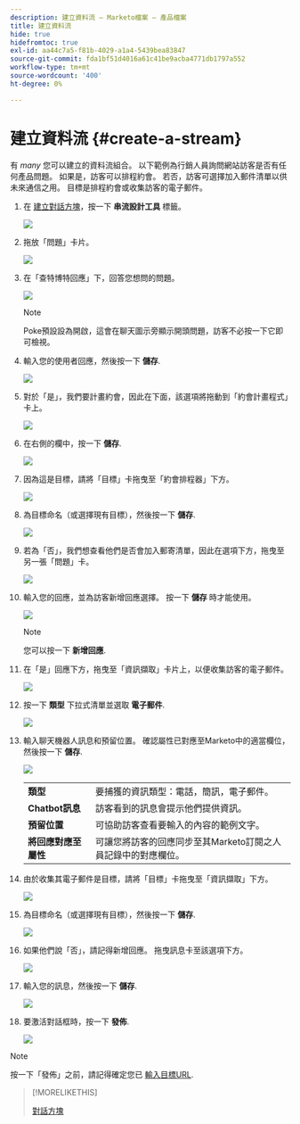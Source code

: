 ```yaml
---
description: 建立資料流 — Marketo檔案 — 產品檔案
title: 建立資料流
hide: true
hidefromtoc: true
exl-id: aa44c7a5-f81b-4029-a1a4-5439bea83847
source-git-commit: fda1bf51d4016a61c41be9acba4771db1797a552
workflow-type: tm+mt
source-wordcount: '400'
ht-degree: 0%

---
```


# 建立資料流 {#create-a-stream}

有 _many_ 您可以建立的資料流組合。 以下範例為行銷人員詢問網站訪客是否有任何產品問題。 如果是，訪客可以排程約會。 若否，訪客可選擇加入郵件清單以供未來通信之用。 目標是排程約會或收集訪客的電子郵件。

1. 在 [建立對話方塊](/help/marketo/product-docs/demand-generation/dynamic-chat/dialogues.md#create-a-new-dialogue)，按一下 **串流設計工具** 標籤。

   ![](assets/create-a-stream-1.png)

1. 拖放「問題」卡片。

   ![](assets/create-a-stream-2.png)

1. 在「查特博特回應」下，回答您想問的問題。

   ![](assets/create-a-stream-3.png)

   >[!NOTE]
   >
   >Poke預設設為開啟，這會在聊天圖示旁顯示開頭問題，訪客不必按一下它即可檢視。

1. 輸入您的使用者回應，然後按一下 **儲存**.

   ![](assets/create-a-stream-4.png)

1. 對於「是」，我們要計畫約會，因此在下面，該選項將拖動到「約會計畫程式」卡上。

   ![](assets/create-a-stream-5.png)

1. 在右側的欄中，按一下 **儲存**.

   ![](assets/create-a-stream-6.png)

1. 因為這是目標，請將「目標」卡拖曳至「約會排程器」下方。

   ![](assets/create-a-stream-7.png)

1. 為目標命名（或選擇現有目標），然後按一下 **儲存**.

   ![](assets/create-a-stream-8.png)

1. 若為「否」，我們想查看他們是否會加入郵寄清單，因此在選項下方，拖曳至另一張「問題」卡。

   ![](assets/create-a-stream-9.png)

1. 輸入您的回應，並為訪客新增回應選擇。 按一下 **儲存** 時才能使用。

   ![](assets/create-a-stream-10.png)

   >[!NOTE]
   >
   >您可以按一下 **新增回應**.

1. 在「是」回應下方，拖曳至「資訊擷取」卡片上，以便收集訪客的電子郵件。

   ![](assets/create-a-stream-11.png)

1. 按一下 **類型** 下拉式清單並選取 **電子郵件**.

   ![](assets/create-a-stream-12.png)

1. 輸入聊天機器人訊息和預留位置。 確認屬性已對應至Marketo中的適當欄位，然後按一下 **儲存**.

   ![](assets/create-a-stream-13.png)

   <table>
    <tr>
     <td><strong>類型</strong></td>
     <td>要捕獲的資訊類型：電話，簡訊，電子郵件。</td>
    </tr>
    <tr>
     <td><strong>Chatbot訊息</strong></td>
     <td>訪客看到的訊息會提示他們提供資訊。</td>
    </tr>
    <tr>
     <td><strong>預留位置</strong></td>
     <td>可協助訪客查看要輸入的內容的範例文字。</td>
    </tr>
    <tr>
     <td><strong>將回應對應至屬性</strong></td>
     <td>可讓您將訪客的回應同步至其Marketo訂閱之人員記錄中的對應欄位。</td>
    </tr>
   </table>

1. 由於收集其電子郵件是目標，請將「目標」卡拖曳至「資訊擷取」下方。

   ![](assets/create-a-stream-14.png)

1. 為目標命名（或選擇現有目標），然後按一下 **儲存**.

   ![](assets/create-a-stream-15.png)

1. 如果他們說「否」，請記得新增回應。 拖曳訊息卡至該選項下方。

   ![](assets/create-a-stream-16.png)

1. 輸入您的訊息，然後按一下 **儲存**.

   ![](assets/create-a-stream-17.png)

1. 要激活對話框時，按一下 **發佈**.

   ![](assets/create-a-stream-18.png)

>[!NOTE]
>
>按一下「發佈」之前，請記得確定您已 [輸入目標URL](/help/marketo/product-docs/demand-generation/dynamic-chat/dialogues.md#target).

>[!MORELIKETHIS]
>
>[對話方塊](/help/marketo/product-docs/demand-generation/dynamic-chat/dialogues.md)
